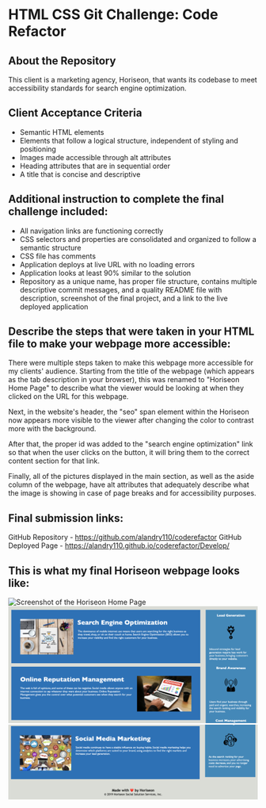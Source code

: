 # HTML CSS Git Challenge: Code Refactor

## About the Repository

This client is a marketing agency, Horiseon, that wants its codebase to meet accessibility standards for search engine optimization. 

## Client Acceptance Criteria

* Semantic HTML elements 
* Elements that follow a logical structure, independent of styling and positioning
* Images made accessible through alt attributes
* Heading attributes that are in sequential order
* A title that is concise and descriptive

## Additional instruction to complete the final challenge included:

* All navigation links are functioning correctly
* CSS selectors and properties are consolidated and organized to follow a semantic structure
* CSS file has comments 
* Application deploys at live URL with no loading errors 
* Application looks at least 90% similar to the solution
* Repository as a unique name, has proper file structure, contains multiple descriptive commit messages, and a quality README file with description, screenshot of the final project, and a link to the live deployed application

## Describe the steps that were taken in your HTML file to make your webpage more accessible:

There were multiple steps taken to make this webpage more accessible for my clients' audience. Starting from the title of the webpage (which appears as the tab description in your browser), this was renamed to "Horiseon Home Page" to describe what the viewer would be looking at when they clicked on the URL for this webpage. 

Next, in the website's header, the "seo" span element within the Horiseon now appears more visible to the viewer after changing the color to contrast more with the background. 

After that, the proper id was added to the "search engine optimization" link so that when the user clicks on the button, it will bring them to the correct content section for that link. 

Finally, all of the pictures displayed in the main section, as well as the aside column of the webpage, have alt attributes that adequately describe what the image is showing in case of page breaks and for accessibility purposes. 

## Final submission links:

GitHub Repository - https://github.com/alandry110/coderefactor 
GitHub Deployed Page - https://alandry110.github.io/coderefactor/Develop/


## This is what my final Horiseon webpage looks like:

![Screenshot of the Horiseon Home Page](./Develop/assets/images/final-horiseon-home-page%20.png)
![Screenshot of the content on the main page](./Develop/assets/images/final-horiseon-content%20.png)
![Screenshot of the footer of the home page](./Develop/assets/images/final-horiseon-footer.png)
